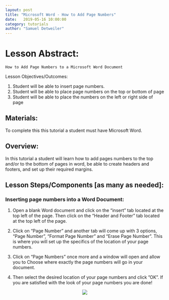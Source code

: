 ```yaml
---
layout: post
title: "Microsoft Word - How to Add Page Numbers" 
date:   2019-05-16 10:00:00
category: tutorials
author: "Samuel Detweiler" 
---
```


# Lesson Abstract: 

	How to Add Page Numbers to a Microsoft Word Document


Lesson Objectives/Outcomes: 

1. Student will be able to insert page numbers.
2. Student will be able to place page numbers on the top or bottom of page
3. Student will be able to place the numbers on the left or right side of page 
## Materials:
To complete this this tutorial a student must have Microsoft Word.

## Overview:
In this tutorial a student will learn how to add pages numbers to the top and/or to the bottom of pages in word, be able to create headers and footers, and set up their required margins.

## Lesson Steps/Components [as many as needed]:

### Inserting page numbers into a Word Document:

1. Open a blank Word document and click on the “insert” tab located at the top left of the page.
Then click on the “Header and Footer” tab located at the top left of the page.

2. Click on “Page Number” and another tab will come up with 3 options, “Page Number”, “Format Page Number” and “Erase Page Number”. This is where you will set up the specifics of the location of your page numbers.

3. Click on “Page Numbers” once more and  a window will open and allow you to Choose where exactly the page numbers will go in your document. 

4. Then select the desired location of your page numbers and click ”OK”. If you are satisfied with the look of your page numbers you are done!

<p align="center">
  <img src="https://user-images.githubusercontent.com/59670795/73140141-4c3b9a00-402a-11ea-8762-5357a840eea4.png" >
</p>
